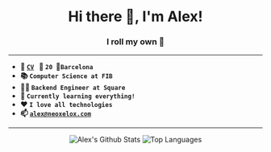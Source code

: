 <h1 align="center">
    <br>
    Hi there 👋, I'm Alex!
    <br>
</h1>
<h3 align="center">
    I roll my own 🎲
</h3>

---

- **📑 [`CV`](https://neoxelox.com)&nbsp;&nbsp;&nbsp;📅 `20`&nbsp;&nbsp;📍`Barcelona`**
- **📚 `Computer Science at FIB`**
- **👨‍💻 `Backend Engineer at Square`**
- **🌱 `Currently learning everything!`**
- **❤️ `I love all technologies`**
- **📫 [`alex@neoxelox.com`](alex@neoxelox.com)**

---

<p align="center">
    <img src="https://github-readme-stats.vercel.app/api?username=neoxelox&count_private=true&include_all_commits=true&show_icons=true&hide=issues,contribs" alt="Alex's Github Stats" title="Alex's Github Stats"/>
    <img src="https://github-readme-stats.vercel.app/api/top-langs/?username=neoxelox&layout=compact&hide=css" alt="Top Languages" title="Top Languages"/>
</p>
